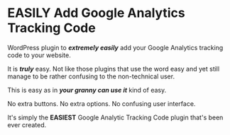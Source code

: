 # EASILY Add Google Analytics Tracking Code

WordPress plugin to ***extremely easily*** add your Google Analytics tracking code to your website.

It is ***truly*** easy. Not like those plugins that use the word easy and yet still manage to be rather confusing to the non-technical user.

This is easy as in ***your granny can use it*** kind of easy.

No extra buttons. No extra options. No confusing user interface.

It's simply the **EASIEST** Google Analytic Tracking Code plugin that's been ever created.

